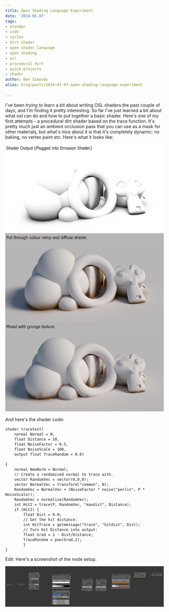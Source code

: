 ```yaml
---
title: Open Shading Language Experiment
date: '2014-01-07'
tags:
- blender
- code
- cycles
- dirt shader
- open shader language
- open shading
- osl
- procedural dirt
- quick projects
- shader
author: Ben Simonds
alias: blog/posts/2014-01-07-open-shading-language-experiment

---
```


I've been trying to learn a bit about writing OSL shaders the past couple of days, and I'm finding it pretty interesting. So far I've just learned a bit about what osl can do and how to put together a basic shader. Here's one of my first attempts - a procedural dirt shader based on the trace function. It's pretty much just an ambient occlusion pass that you can use as a mask for other materials, but what's nice about it is that it's completely dynamic: no baking, no vertex paint etc. Here's what it looks like:

![ProceduralDirt ><](/images/old/proceduraldirt.jpg?w=606)


And here's the shader code: 
    
    
    shader tracetest(
        normal Normal = N,
        float Distance = 10,
        float NoiseFactor = 0.5,
        float NoiseScale = 100,
        output float TraceRandom = 0.0)
    
    {
        normal NewNorm = Normal;
        // Create a randomised normal to trace with.
        vector RandomVec = vector(0,0,0);
        vector NormalVec = transform("common", N);
        RandomVec = NormalVec + (NoiseFactor * noise("perlin", P * NoiseScale));
        RandomVec = normalize(RandomVec);
        int Hit2 = trace(P, RandomVec, "maxdist", Distance);
        if (Hit2) {
            float Dist = 0.0;
            // Get the hit distance:
            int HitTrace = getmessage("trace", "hitdist", Dist);
            // Turn Hit Distance into output:
            float Grad = 1 - Dist/Distance;
            TraceRandom = pow(Grad,2);
            }
    }
    

Edit: Here's a screenshot of the node setup.

[![Screen Shot 2014-01-07 at 19.01.34 ><](/images/old/screen-shot-2014-01-07-at-19-01-34.png?w=950)](/images/old/screen-shot-2014-01-07-at-19-01-34.png)




